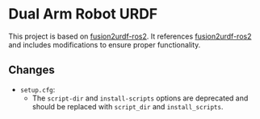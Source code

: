 # Dual Arm Robot URDF

This project is based on [fusion2urdf-ros2](https://github.com/screamlab/fusion2urdf-ros2). It references [fusion2urdf-ros2](https://github.com/dheena2k2/fusion2urdf-ros2) and includes modifications to ensure proper functionality.

## Changes

- `setup.cfg`:
  - The `script-dir` and `install-scripts` options are deprecated and should be replaced with `script_dir` and `install_scripts`.